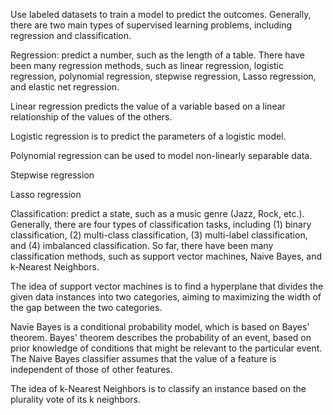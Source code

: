 Use labeled datasets to train a model to predict the outcomes. Generally, there are two main types of supervised learning problems, including regression and classification.

Regression: predict a number, such as the length of a table. There have been many regression methods, such as linear regression, logistic regression, polynomial regression, stepwise regression, Lasso regression, and elastic net regression.

Linear regression predicts the value of a variable based on a linear relationship of the values of the others.

Logistic regression is to predict the parameters of a logistic model.

Polynomial regression can be used to model non-linearly separable data.

Stepwise regression

Lasso regression


Classification: predict a state, such as a music genre (Jazz, Rock, etc.). Generally, there are four types of classification tasks, including (1) binary classification, (2) multi-class classification, (3) multi-label classification, and (4) imbalanced classification. So far, there have been many classification methods, such as support vector machines, Naive Bayes, and k-Nearest Neighbors.

The idea of support vector machines is to find a hyperplane that divides the given data instances into two categories, aiming to maximizing the width of the gap between the two categories.

Navie Bayes is a conditional probability model, which is based on Bayes' theorem. Bayes' theorem describes the probability of an event, based on prior knowledge of conditions that might be relevant to the particular event. The Naive Bayes classifier assumes that the value of a feature is independent of those of other features.

The idea of k-Nearest Neighbors is to classify an instance based on the plurality vote of its k neighbors.
